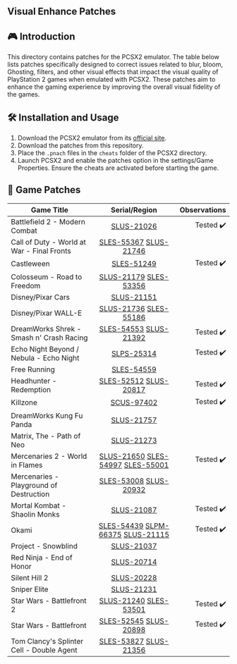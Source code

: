 ## Visual Enhance Patches

## 🎮 Introduction

This directory contains patches for the PCSX2 emulator. The table below lists patches specifically designed to correct issues related to blur, bloom, Ghosting, filters, and other visual effects that impact the visual quality of PlayStation 2 games when emulated with PCSX2. These patches aim to enhance the gaming experience by improving the overall visual fidelity of the games.

## 🛠️ Installation and Usage

1. Download the PCSX2 emulator from its [official site](https://pcsx2.net/).
2. Download the patches from this repository.
3. Place the `.pnach` files in the `cheats` folder of the PCSX2 directory.
4. Launch PCSX2 and enable the patches option in the settings/Game Properties. Ensure the cheats are activated before starting the game.

## 📂 Game Patches

| Game Title                               | Serial/Region | Observations |
| ---------------------------------------- | :-----------: | -----------: |
| Battlefield 2 - Modern Combat            | [SLUS-21026](PCSX2%20Patches/SLUS-21026_AE1F3139.pnach) |Tested :heavy_check_mark:|
| Call of Duty - World at War - Final Fronts | [SLES-55367](PCSX2%20Patches/SLES-55367_B78A5F5A.pnach) [SLUS-21746](PCSX2%20Patches/SLUS-21746_BFF3DBCB.pnach) |  |
| Castleween                               | [SLES-51249](PCSX2%20Patches/SLES-51249_EE3BCA71.pnach) |Tested :heavy_check_mark:|
| Colosseum - Road to Freedom              | [SLUS-21179](PCSX2%20Patches/SLUS-21179_9285A8D6.pnach) [SLES-53356](PCSX2%20Patches/SLES-53356_29CA91F1.pnach) | |
| Disney/Pixar Cars | [SLUS-21151](PCSX2%20Patches/SLUS-21151_F2A25D7B.pnach) | |
| Disney/Pixar WALL-E | [SLUS-21736](PCSX2%20Patches/SLUS-21736_C4F479F5.pnach) [SLES-55186](PCSX2%20Patches/SLES-55186_87332077.pnach) | |
| DreamWorks Shrek - Smash n' Crash Racing | [SLES-54553](PCSX2%20Patches/SLES-54553_7C8125F4.pnach) [SLUS-21392](PCSX2%20Patches/SLUS-21392_34B473E6.pnach) |Tested :heavy_check_mark:|
| Echo Night Beyond / Nebula - Echo Night  | [SLPS-25314](PCSX2%20Patches/SLPS-25314_B6AA81EE.pnach) |Tested :heavy_check_mark:|
| Free Running | [SLES-54559](PCSX2%20Patches/SLES-54559_D6A0A3EF.pnach) |  |
| Headhunter - Redemption | [SLES-52512](PCSX2%20Patches/SLES-52512_2D24ABAD.pnach) [SLUS-20817](PCSX2%20Patches/SLUS-20817_2F5EB1FF.pnach) |Tested :heavy_check_mark:|
| Killzone                                 | [SCUS-97402](PCSX2%20Patches/SCUS-97402_CAAEC49C.pnach) |Tested :heavy_check_mark:|
| DreamWorks Kung Fu Panda | [SLUS-21757](PCSX2%20Patches/SLUS-21757_436D2C83.pnach) ||
| Matrix, The - Path of Neo | [SLUS-21273](PCSX2%20Patches/SLUS-21273_8BE5DFF3.pnach) ||
| Mercenaries 2 - World in Flames          | [SLUS-21650](PCSX2%20Patches/SLUS-21650_D14CB5F0.pnach) [SLES-54997](PCSX2%20Patches/SLES-54997_A97B93F7.pnach) [SLES-55001](PCSX2%20Patches/SLES-55001_A97C9BFD.pnach) |Tested :heavy_check_mark:|
| Mercenaries - Playground of Destruction  | [SLES-53008](PCSX2%20Patches/SLES-53008_CBA0623D.pnach) [SLUS-20932](PCSX2%20Patches/SLUS-20932_23510F99.pnach) | |
| Mortal Kombat - Shaolin Monks | [SLUS-21087](PCSX2%20Patches/SLUS-21087_455DD546.pnach) |Tested :heavy_check_mark:|
| Okami                                    | [SLES-54439](PCSX2%20Patches/SLES-54439_891F223F.pnach) [SLPM-66375](PCSX2%20Patches/SLPM-66375_C5DEFEA0.pnach) [SLUS-21115](PCSX2%20Patches/SLUS-21115_21068223.pnach) |Tested :heavy_check_mark:|
| Project - Snowblind                      | [SLUS-21037](PCSX2%20Patches/SLUS-21037_7849F069.pnach) | |
| Red Ninja - End of Honor                 | [SLUS-20714](PCSX2%20Patches/SLUS-20714_6B0F338D.pnach) | |
| Silent Hill 2                            | [SLUS-20228](PCSX2%20Patches/SLUS-20228_FE06A030.pnach) | |
| Sniper Elite                             | [SLUS-21231](PCSX2%20Patches/SLUS-21231_395779C5.pnach) | |
| Star Wars - Battlefront 2                | [SLUS-21240](PCSX2%20Patches/SLUS-21240_249540F3.pnach) [SLES-53501](PCSX2%20Patches/SLES-53501_B68D35CA.pnach) |Tested :heavy_check_mark:|
| Star Wars - Battlefront                  | [SLES-52545](PCSX2%20Patches/SLES-52545_503BF9E1.pnach) [SLUS-20898](PCSX2%20Patches/SLUS-20898_503BF9E1.pnach) |Tested :heavy_check_mark:|
| Tom Clancy's Splinter Cell - Double Agent | [SLES-53827](PCSX2%20Patches/SLES-53827_6BD0E9C2.pnach) [SLUS-21356](PCSX2%20Patches/SLUS-21356_0198F1AD.pnach) | |
